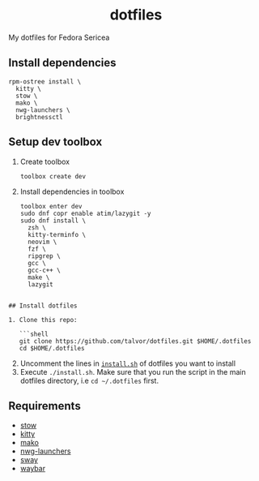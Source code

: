 <h1 align="center">dotfiles</h1>

My dotfiles for Fedora Sericea

## Install dependencies

```shell
rpm-ostree install \
  kitty \
  stow \
  mako \
  nwg-launchers \
  brightnessctl
```

## Setup dev toolbox

1. Create toolbox
   ```shell
   toolbox create dev
   ```
2. Install dependencies in toolbox
   ```shell
   toolbox enter dev
   sudo dnf copr enable atim/lazygit -y
   sudo dnf install \
     zsh \
     kitty-terminfo \
     neovim \
     fzf \
     ripgrep \
     gcc \
     gcc-c++ \
     make \
     lazygit
```

## Install dotfiles

1. Clone this repo:

   ```shell
   git clone https://github.com/talvor/dotfiles.git $HOME/.dotfiles
   cd $HOME/.dotfiles
   ```

2. Uncomment the lines in [`install.sh`](./install.sh) of dotfiles you want to install
3. Execute `./install.sh`.
   Make sure that you run the script in the main dotfiles directory, i.e `cd ~/.dotfiles` first.

## Requirements

- [stow](https://www.gnu.org/software/stow/)
- [kitty](https://github.com/kovidgoyal/kitty)
- [mako](https://github.com/emersion/mako)
- [nwg-launchers](https://github.com/nwg-piotr/nwg-launchers)
- [sway](https://github.com/swaywm/sway)
- [waybar](https://github.com/Alexays/Waybar)

